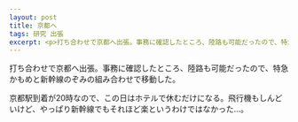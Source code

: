 ```yaml
---
layout: post
title: 京都へ
tags: 研究 出張
excerpt: <p>打ち合わせで京都へ出張。事務に確認したところ、陸路も可能だったので、特急かもめと新幹線のぞみの組み合わせで移動した。</p>
---
```


打ち合わせで京都へ出張。事務に確認したところ、陸路も可能だったので、特急かもめと新幹線のぞみの組み合わせで移動した。

京都駅到着が20時なので、この日はホテルで休むだけになる。飛行機もしんどいけど、やっぱり新幹線でもそれほど楽というわけではなかった…。
